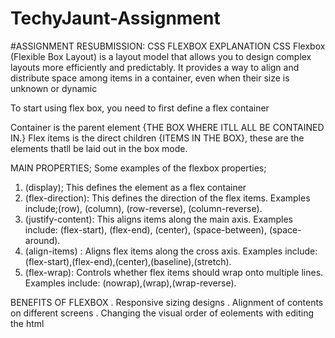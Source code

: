 # TechyJaunt-Assignment
#ASSIGNMENT RESUBMISSION: CSS FLEXBOX EXPLANATION 
CSS Flexbox (Flexible Box Layout) is a layout model that allows you to design complex layouts more efficiently and predictably. 
It provides a way to align and distribute space among items in a container, 
even when their size is unknown or dynamic

To start using flex box, you need to first define a flex container 

Container is the parent element {THE BOX WHERE ITLL ALL BE CONTAINED IN.}
Flex items is the direct children {ITEMS IN THE BOX}, these are the elements thatll be laid out in the box mode.

MAIN PROPERTIES;
 Some examples of the flexbox properties;
1. (display); This defines the element as a flex container
2. (flex-direction): This defines the direction of the flex items. Examples include;(row), (column), (row-reverse), (column-reverse).
3. (justify-content): This aligns items along the main axis. Examples include: (flex-start), (flex-end), (center), (space-between), (space-around).
4. (align-items) : Aligns flex items along the cross axis. Examples include: (flex-start),(flex-end),(center),(baseline),(stretch).
5. (flex-wrap): Controls whether flex items should wrap onto multiple lines. Examples include: (nowrap),(wrap),(wrap-reverse).

BENEFITS OF FLEXBOX 
. Responsive sizing designs
. Alignment of contents on different screens 
. Changing the visual order of eolements with editing the html 